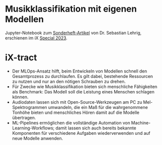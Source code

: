 # Musikklassifikation mit eigenen Modellen 
Jupyter-Notebook zum [Sonderheft-Artikel](https://www.heise.de/select/ix/2023/13/2304609592484385576) von Dr. Sebastian Lehrig, erschienen im iX [Special 2023](https://www.heise.de/select/ix/2023/13/).

# iX-tract
- Der MLOps-Ansatz hilft, beim Entwickeln von Modellen schnell den Gesamtprozess zu durchlaufen. Es gilt dabei, bestehende Ressourcen zu nutzen und nur an den nötigen Schrauben zu drehen.
- Für Zwecke wie Musikklassifikation bieten sich menschliche Fähigkeiten als Benchmark: Das Modell soll die Leistung eines Menschen schlagen können.
- Audiodaten lassen sich mit Open-Source-Werkzeugen am PC zu Mel-Spektrogrammen umwandeln, die ein Maß für die wahrgenommene Tonhöhe bieten und menschliches Hören damit auf die Modelle übertragen.
- ML-Pipelines ermöglichen die vollständige Automation von Machine-Learning-Workflows; damit lassen sich auch bereits bekannte Komponenten für verschiedene Aufgaben wiederverwenden und auf neue Modelle anwenden.
